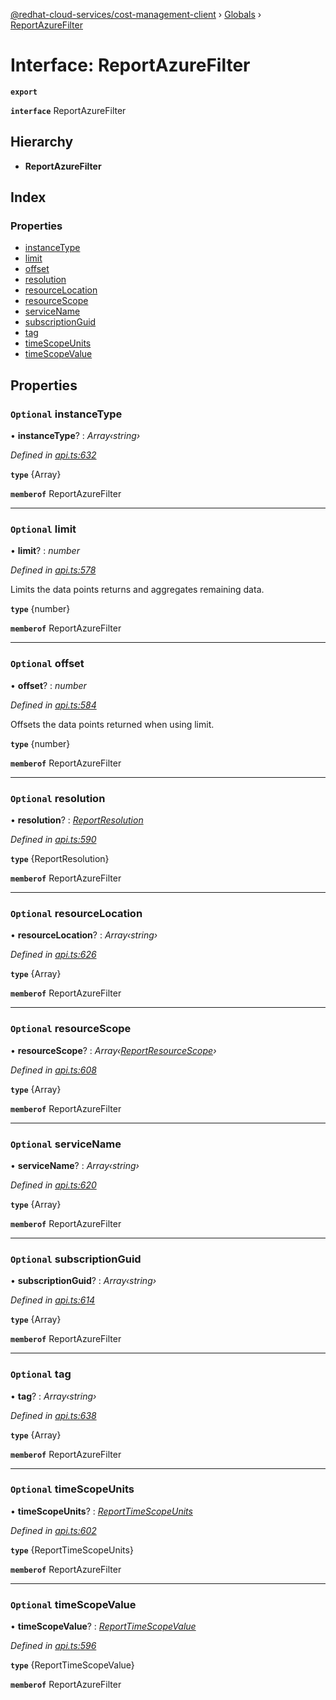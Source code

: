 [@redhat-cloud-services/cost-management-client](../README.md) › [Globals](../globals.md) › [ReportAzureFilter](reportazurefilter.md)

# Interface: ReportAzureFilter

**`export`** 

**`interface`** ReportAzureFilter

## Hierarchy

* **ReportAzureFilter**

## Index

### Properties

* [instanceType](reportazurefilter.md#optional-instancetype)
* [limit](reportazurefilter.md#optional-limit)
* [offset](reportazurefilter.md#optional-offset)
* [resolution](reportazurefilter.md#optional-resolution)
* [resourceLocation](reportazurefilter.md#optional-resourcelocation)
* [resourceScope](reportazurefilter.md#optional-resourcescope)
* [serviceName](reportazurefilter.md#optional-servicename)
* [subscriptionGuid](reportazurefilter.md#optional-subscriptionguid)
* [tag](reportazurefilter.md#optional-tag)
* [timeScopeUnits](reportazurefilter.md#optional-timescopeunits)
* [timeScopeValue](reportazurefilter.md#optional-timescopevalue)

## Properties

### `Optional` instanceType

• **instanceType**? : *Array‹string›*

*Defined in [api.ts:632](https://github.com/RedHatInsights/javascript-clients/blob/master/packages/cost-management/api.ts#L632)*

**`type`** {Array<string>}

**`memberof`** ReportAzureFilter

___

### `Optional` limit

• **limit**? : *number*

*Defined in [api.ts:578](https://github.com/RedHatInsights/javascript-clients/blob/master/packages/cost-management/api.ts#L578)*

Limits the data points returns and aggregates remaining data.

**`type`** {number}

**`memberof`** ReportAzureFilter

___

### `Optional` offset

• **offset**? : *number*

*Defined in [api.ts:584](https://github.com/RedHatInsights/javascript-clients/blob/master/packages/cost-management/api.ts#L584)*

Offsets the data points returned when using limit.

**`type`** {number}

**`memberof`** ReportAzureFilter

___

### `Optional` resolution

• **resolution**? : *[ReportResolution](../enums/reportresolution.md)*

*Defined in [api.ts:590](https://github.com/RedHatInsights/javascript-clients/blob/master/packages/cost-management/api.ts#L590)*

**`type`** {ReportResolution}

**`memberof`** ReportAzureFilter

___

### `Optional` resourceLocation

• **resourceLocation**? : *Array‹string›*

*Defined in [api.ts:626](https://github.com/RedHatInsights/javascript-clients/blob/master/packages/cost-management/api.ts#L626)*

**`type`** {Array<string>}

**`memberof`** ReportAzureFilter

___

### `Optional` resourceScope

• **resourceScope**? : *Array‹[ReportResourceScope](../enums/reportresourcescope.md)›*

*Defined in [api.ts:608](https://github.com/RedHatInsights/javascript-clients/blob/master/packages/cost-management/api.ts#L608)*

**`type`** {Array<ReportResourceScope>}

**`memberof`** ReportAzureFilter

___

### `Optional` serviceName

• **serviceName**? : *Array‹string›*

*Defined in [api.ts:620](https://github.com/RedHatInsights/javascript-clients/blob/master/packages/cost-management/api.ts#L620)*

**`type`** {Array<string>}

**`memberof`** ReportAzureFilter

___

### `Optional` subscriptionGuid

• **subscriptionGuid**? : *Array‹string›*

*Defined in [api.ts:614](https://github.com/RedHatInsights/javascript-clients/blob/master/packages/cost-management/api.ts#L614)*

**`type`** {Array<string>}

**`memberof`** ReportAzureFilter

___

### `Optional` tag

• **tag**? : *Array‹string›*

*Defined in [api.ts:638](https://github.com/RedHatInsights/javascript-clients/blob/master/packages/cost-management/api.ts#L638)*

**`type`** {Array<string>}

**`memberof`** ReportAzureFilter

___

### `Optional` timeScopeUnits

• **timeScopeUnits**? : *[ReportTimeScopeUnits](../enums/reporttimescopeunits.md)*

*Defined in [api.ts:602](https://github.com/RedHatInsights/javascript-clients/blob/master/packages/cost-management/api.ts#L602)*

**`type`** {ReportTimeScopeUnits}

**`memberof`** ReportAzureFilter

___

### `Optional` timeScopeValue

• **timeScopeValue**? : *[ReportTimeScopeValue](../enums/reporttimescopevalue.md)*

*Defined in [api.ts:596](https://github.com/RedHatInsights/javascript-clients/blob/master/packages/cost-management/api.ts#L596)*

**`type`** {ReportTimeScopeValue}

**`memberof`** ReportAzureFilter

